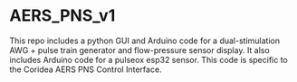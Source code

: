 # AERS_PNS_v1
This repo includes a python GUI and Arduino code for a dual-stimulation AWG + pulse train generator and flow-pressure sensor display. It also includes Arduino code for a pulseox esp32 sensor. This code is specific to the Coridea AERS PNS Control Interface.
